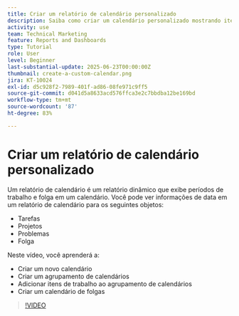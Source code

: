 ```yaml
---
title: Criar um relatório de calendário personalizado
description: Saiba como criar um calendário personalizado mostrando itens de trabalho e folgas pessoais.
activity: use
team: Technical Marketing
feature: Reports and Dashboards
type: Tutorial
role: User
level: Beginner
last-substantial-update: 2025-06-23T00:00:00Z
thumbnail: create-a-custom-calendar.png
jira: KT-10024
exl-id: d5c928f2-7989-401f-ad86-08fe971c9ff5
source-git-commit: d041d5a8633acd576ffca3e2c7bbdba12be169bd
workflow-type: tm+mt
source-wordcount: '87'
ht-degree: 83%

---
```


# Criar um relatório de calendário personalizado

Um relatório de calendário é um relatório dinâmico que exibe períodos de trabalho e folga em um calendário. Você pode ver informações de data em um relatório de calendário para os seguintes objetos:

* Tarefas
* Projetos
* Problemas
* Folga

Neste vídeo, você aprenderá a:

* Criar um novo calendário
* Criar um agrupamento de calendários
* Adicionar itens de trabalho ao agrupamento de calendários
* Criar um calendário de folgas

>[!VIDEO](https://video.tv.adobe.com/v/3423482/?quality=12&learn=on&enablevpops)

